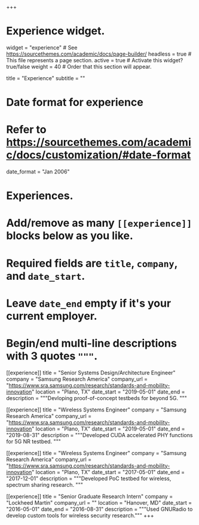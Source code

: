 +++
# Experience widget.
widget = "experience"  # See https://sourcethemes.com/academic/docs/page-builder/
headless = true  # This file represents a page section.
active = true  # Activate this widget? true/false
weight = 40  # Order that this section will appear.

title = "Experience"
subtitle = ""

# Date format for experience
#   Refer to https://sourcethemes.com/academic/docs/customization/#date-format
date_format = "Jan 2006"

# Experiences.
#   Add/remove as many `[[experience]]` blocks below as you like.
#   Required fields are `title`, `company`, and `date_start`.
#   Leave `date_end` empty if it's your current employer.
#   Begin/end multi-line descriptions with 3 quotes `"""`.
[[experience]]
  title = "Senior Systems Design/Architecture Engineer"
  company = "Samsung Research America"
  company_url = "https://www.sra.samsung.com/research/standards-and-mobility-innovation"
  location = "Plano, TX"
  date_start = "2019-05-01"
  date_end = 
  description = """Devloping proof-of-concept testbeds for beyond 5G.
  """

[[experience]]
  title = "Wireless Systems Engineer"
  company = "Samsung Research America"
  company_url = "https://www.sra.samsung.com/research/standards-and-mobility-innovation"
  location = "Plano, TX"
  date_start = "2019-05-01"
  date_end = "2019-08-31"
  description = """Developed CUDA accelerated PHY functions for 5G NR testbed.
  """

[[experience]]
  title = "Wireless Systems Engineer"
  company = "Samsung Research America"
  company_url = "https://www.sra.samsung.com/research/standards-and-mobility-innovation"
  location = "Plano, TX"
  date_start = "2017-05-01"
  date_end = "2017-12-01"
  description = """Developed PoC testbed for wireless, spectrum sharing research.
  """

[[experience]]
  title = "Senior Graduate Research Intern"
  company = "Lockheed Martin"
  company_url = ""
  location = "Hanover, MD"
  date_start = "2016-05-01"
  date_end = "2016-08-31"
  description = """Used GNURadio to develop custom tools for wireless security research."""
+++

